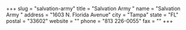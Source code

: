 +++
slug = "salvation-army"
title = "Salvation Army "
name = "Salvation Army "
address = "1603 N. Florida Avenue"
city = "Tampa"
state = "FL"
postal = "33602"
website = ""
phone = "813 226-0055"
fax = ""
+++
